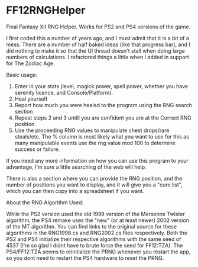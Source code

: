 # FF12RNGHelper
Final Fantasy XII RNG Helper. Works for PS2 and PS4 versions of the game.

I first coded this a number of years ago, and I must admit that it is a bit of a mess. There are a number of half baked ideas (like that progress bar), and I did nothing to make it so that the UI thread doesn't stall when doing large numbers of calculations.
I refactored things a little when I added in support for The Zodiac Age.

Basic usage:
1. Enter in your stats (level, magick power, spell power, whether you have serenity licence, and Console/Platform).
2. Heal yourself
3. Report how much you were healed to the program using the RNG search section
4. Repeat steps 2 and 3 untill you are confident you are at the Correct RNG position.
5. Use the proceeding RNG values to manipulate chest drops/rare steals/etc. The % column is most likely what you want to use for this as many manipulable events use the rng value mod 100 to determine success or failure.

If you need any more information on how you can use this program to your advantage, I'm sure a little searching of the web will help.

There is also a section where you can provide the RNG position, and the number of positions you want to display, and it will give you a "cure list", which you can then copy into a spreadsheet if you want.

About the RNG Algorithm Used:

While the PS2 version used the old 1998 version of the Mersenne Twister algorithm, the PS4 remake uses the "new" (or at least newer) 2002 version of the MT algorithm. You can find links to the original source for these algorithms in the RNG1998.cs and RNG2002.cs files respectively.
Both the PS2 and PS4 initialize their respective algorithms with the same seed of 4537 (I'm so glad I didnt have to brute force the seed for FF12:TZA). The PS4/FF12:TZA seems to reinitialize the PRNG whenever you restart the app, so you dont need to restart the PS4 hardware to reset the PRNG.
